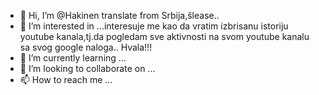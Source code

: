 - 👋 Hi, I’m @Hakinen translate from Srbija,šlease..
- 👀 I’m interested in ...interesuje me kao da vratim izbrisanu istoriju youtube kanala,tj.da pogledam sve aktivnosti na svom youtube kanalu sa svog google naloga..
Hvala!!!
- 🌱 I’m currently learning ...
- 💞️ I’m looking to collaborate on ...
- 📫 How to reach me ...

<!---
Hakinen/Hakinen is a ✨ special ✨ repository because its `README.md` (this file) appears on your GitHub profile.
You can click the Preview link to take a look at your changes.
--->

